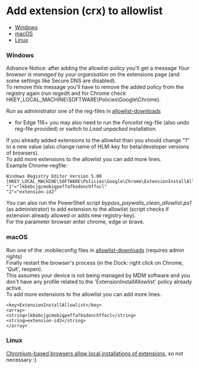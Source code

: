 # Add extension (crx) to allowlist

* [Windows](#windows)
* [macOS](#macOS)
* [Linux](#linux)

### Windows

Advance Notice: after adding the allowlist-policy you'll get a message *Your browser is managed by your organisation* on the extensions page (and some settings like Secure DNS are disabled).\
To remove this message you'll have to remove the added policy from the registry again (run regedit and for Chrome check HKEY_LOCAL_MACHINE\SOFTWARE\Policies\Google\Chrome).

Run as administrator one of the reg-files in [allowlist-downloads](https://gitlab.com/magnolia1234/bypass-paywalls-chrome-clean/-/tree/master/allowlist)
* for Edge 116+ you may also need to run the *Forcelist* reg-file (also undo reg-file provided) or switch to *Load unpacked* installation.

If you already added extensions to the allowlist than you should change "1" to a new value (also change name of HLM-key for beta/developer versions of browsers).\
To add more extensions to the allowlist you can add more lines.\
Example Chrome-regfile:
```
Windows Registry Editor Version 5.00  
[HKEY_LOCAL_MACHINE\SOFTWARE\Policies\Google\Chrome\ExtensionInstallAllowlist]  
"1"="lkbebcjgcmobigpeffafkodonchffocl"
"2"="extension-id2"
```

You can also run the PowerShell script *bypass_paywalls_clean_allowlist.ps1* (as administrator) to add extension to the allowlist (script checks if extension already allowed or adds new registry-key).\
For the parameter browser enter chrome, edge or brave.

### macOS

Run one of the .mobileconfig files in [allowlist-downloads](https://gitlab.com/magnolia1234/bypass-paywalls-chrome-clean/-/tree/master/allowlist) (requires admin rights)\
Finally restart the browser's process (in the Dock: right click on Chrome, 'Quit', reopen).\
This assumes your device is not being managed by MDM software and you don't have any profile related to the 'ExtensionInstallAllowlist' policy already active.\
To add more extensions to the allowlist you can add more lines.
```
<key>ExtensionInstallAllowlist</key>
<array>
<string>lkbebcjgcmobigpeffafkodonchffocl</string>
<string>extension-id2</string>
</array>
```

### Linux

[Chromium-based browsers allow local installations of extensions](https://developer.chrome.com/docs/extensions/mv3/hosting/#hosting), so not necessary :)

